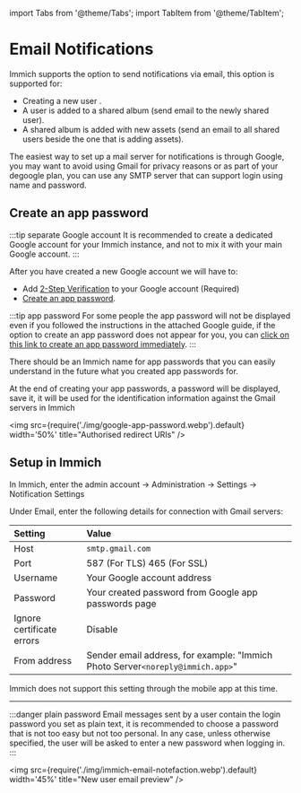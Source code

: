 import Tabs from '@theme/Tabs';
import TabItem from '@theme/TabItem';

# Email Notifications

Immich supports the option to send notifications via email, this option is supported for:

- Creating a new user .
- A user is added to a shared album (send email to the newly shared user).
- A shared album is added with new assets (send an email to all shared users beside the one that is adding assets).

The easiest way to set up a mail server for notifications is through Google, you may want to avoid using Gmail for privacy reasons or as part of your degoogle plan, you can use any SMTP server that can support login using name and password.

## Create an app password

:::tip separate Google account
It is recommended to create a dedicated Google account for your Immich instance, and not to mix it with your main Google account.
:::

After you have created a new Google account we will have to:

- Add [2-Step Verification](https://support.google.com/accounts/answer/185839) to your Google account (Required)
- [Create an app password](https://support.google.com/accounts/answer/185833).

:::tip app password
For some people the app password will not be displayed even if you followed the instructions in the attached Google guide, if the option to create an app password does not appear for you, you can [click on this link to create an app password immediately](https://myaccount.google.com/apppasswords).
:::

There should be an Immich name for app passwords that you can easily understand in the future what you created app passwords for.

At the end of creating your app passwords, a password will be displayed, save it, it will be used for the identification information against the Gmail servers in Immich

<img src={require('./img/google-app-password.webp').default} width='50%' title="Authorised redirect URIs" />

<Tabs>
  <TabItem value="Computer" label="Computer" default>

## Setup in Immich

In Immich, enter the admin account -> Administration -> Settings -> Notification Settings

Under Email, enter the following details for connection with Gmail servers:

| Setting                   | Value                                                                          |
| :------------------------ | :----------------------------------------------------------------------------- |
| Host                      | `smtp.gmail.com`                                                               |
| Port                      | 587 (For TLS) 465 (For SSL)                                                    |
| Username                  | Your Google account address                                                    |
| Password                  | Your created password from Google app passwords page                           |
| Ignore certificate errors | Disable                                                                        |
| From address              | Sender email address, for example: "Immich Photo Server`<noreply@immich.app>`" |

</TabItem>
<TabItem value="Mobile" label="Mobile">

Immich does not support this setting through the mobile app at this time.

</TabItem>
</Tabs>

---

:::danger plain password
Email messages sent by a user contain the login password you set as plain text, it is recommended to choose a password that is not too easy but not too personal. In any case, unless otherwise specified, the user will be asked to enter a new password when logging in.
:::

<img src={require('./img/immich-email-notefaction.webp').default} width='45%' title="New user email preview" />
